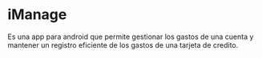 # iManage
Es una app para android que permite gestionar los gastos de una cuenta y mantener un registro eficiente de los gastos de una tarjeta de credito.
